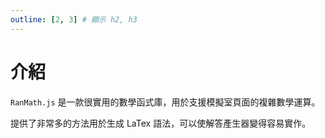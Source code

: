 ```yaml
---
outline: [2, 3] # 顯示 h2, h3
---
```


# 介紹
`RanMath.js` 是一款很實用的數學函式庫，用於支援模擬室頁面的複雜數學運算。

提供了非常多的方法用於生成 LaTex 語法，可以使解答產生器變得容易實作。
